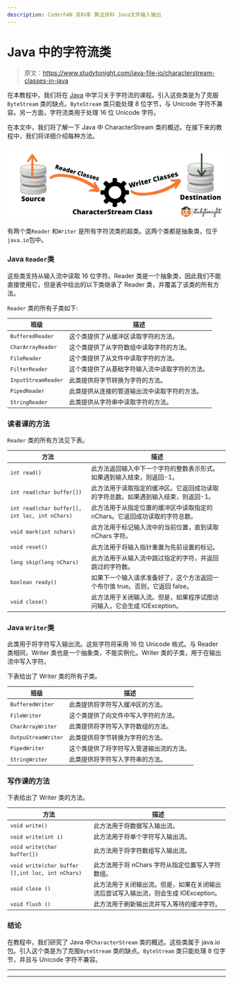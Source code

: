 ```yaml
---
description: CoderFAN 资料库 算法资料 Java文件输入输出
---
```


# Java 中的字符流类

> 原文：<https://www.studytonight.com/java-file-io/characterstream-classes-in-java>

在本教程中，我们将在 [Java](https://www.studytonight.com/java/) 中学习关于字符流的课程。引入这些类是为了克服`ByteStream` 类的缺点。`ByteStream` 类只能处理 8 位字节，与 Unicode 字符不兼容。另一方面，字符流类用于处理 16 位 Unicode 字符。

在本文中，我们将了解一下 Java 中 CharacterStream 类的概述。在接下来的教程中，我们将详细介绍每种方法。

![](img/f923642234348cc2958a229f6af77f30.png)

有两个类`Reader` 和`Writer` 是所有字符流类的超类。这两个类都是抽象类，位于`java.io`包中。

### Java `Reader`类

这些类支持从输入流中读取 16 位字符。Reader 类是一个抽象类，因此我们不能直接使用它，但是表中给出的以下类继承了 Reader 类，并覆盖了该类的所有方法。

`Reader` 类的所有子类如下:

| 班级 | 描述 |
| --- | --- |
| `BufferedReader` | 这个类提供了从缓冲区读取字符的方法。 |
| `CharArrayReader` | 这个类提供了从字符数组中读取字符的方法。 |
| `FileReader` | 这个类提供了从文件中读取字符的方法。 |
| `FilterReader` | 这个类提供了从基础字符输入流中读取字符的方法。 |
| `InputStreamReader` | 此类提供将字节转换为字符的方法。 |
| `PipedReader` | 此类提供从连接的管道输出流中读取字符的方法。 |
| `StringReader` | 此类提供从字符串中读取字符的方法。 |

### 读者课的方法

`Reader` 类的所有方法见下表。

| 方法 | 描述 |
| --- | --- |
| `int read()` | 此方法返回输入中下一个字符的整数表示形式。如果遇到输入结束，则返回-1。 |
| `int read(char buffer[])` | 此方法用于读取指定的缓冲区。它返回成功读取的字符总数。如果遇到输入结束，则返回-1。 |
| `int read(char buffer[], int loc, int nChars)` | 此方法用于从指定位置的缓冲区中读取指定的 nChars。它返回成功读取的字符总数。 |
| `void mark(int nchars)` | 此方法用于标记输入流中的当前位置，直到读取 nChars 字符。 |
| `void reset()` | 此方法用于将输入指针重置为先前设置的标记。 |
| `long skip(long nChars)` | 此方法用于从输入流中跳过指定的字符，并返回跳过的字符数。 |
| `boolean ready()` | 如果下一个输入请求准备好了，这个方法返回一个布尔值 true。否则，它返回 false。 |
| `void close()` | 此方法用于关闭输入流。但是，如果程序试图访问输入，它会生成 IOException。 |

### Java `Writer`类

此类用于将字符写入输出流。这些字符将采用 16 位 Unicode 格式。与 Reader 类相同，Writer 类也是一个抽象类，不能实例化。Writer 类的子类，用于在输出流中写入字符。

下表给出了 Writer 类的所有子类。

| 班级 | 描述 |
| --- | --- |
| `BufferedWriter` | 此类提供将字符写入缓冲区的方法。 |
| `FileWriter` | 这个类提供了向文件中写入字符的方法。 |
| `CharArrayWriter` | 此类提供将字符写入字符数组的方法。 |
| `OutpuStreamWriter` | 此类提供将字节转换为字符的方法。 |
| `PipedWriter` | 这个类提供了将字符写入管道输出流的方法。 |
| `StringWriter` | 此类提供将字符写入字符串的方法。 |

### 写作课的方法

下表给出了 Writer 类的方法。

| 方法 | 描述 |
| --- | --- |
| `void write()` | 此方法用于将数据写入输出流。 |
| `void write(int i)` | 此方法用于将单个字符写入输出流。 |
| `void write(char buffer[])` | 此方法用于将字符数组写入输出流。 |
| `void write(char buffer [],int loc, int nChars)` | 此方法用于将 nChars 字符从指定位置写入字符数组。 |
| `void close ()` | 此方法用于关闭输出流。但是，如果在关闭输出流后尝试写入输出流，则会生成 IOException。 |
| `void flush ()` | 此方法用于刷新输出流并写入等待的缓冲字符。 |

### 结论

在教程中，我们研究了 Java 中`CharacterStream` 类的概述。这些类属于 java.io 包。引入这个类是为了克服`ByteStream` 类的缺点。`ByteStream` 类只能处理 8 位字节，并且与 Unicode 字符不兼容。

* * *

* * *